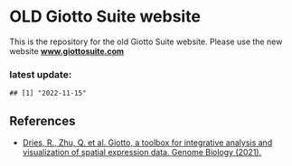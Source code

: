 
<!-- README.md is generated from README.Rmd. Please edit that file -->
<!-- This line is from RStudio -->

# OLD Giotto Suite website

This is the repository for the old Giotto Suite website. Please use the
new website **www.giottosuite.com**

### latest update:

    ## [1] "2022-11-15"

## References

-   [Dries, R., Zhu, Q. et al. Giotto, a toolbox for integrative
    analysis and visualization of spatial expression data. Genome
    Biology
    (2021).](https://genomebiology.biomedcentral.com/articles/10.1186/s13059-021-02286-2)

